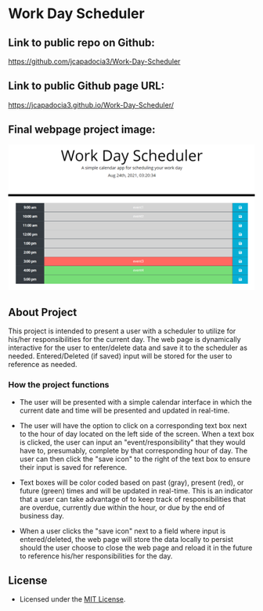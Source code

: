# Work Day Scheduler

## Link to public repo on Github:

https://github.com/jcapadocia3/Work-Day-Scheduler

## Link to public Github page URL:

https://jcapadocia3.github.io/Work-Day-Scheduler/

## Final webpage project image:

<img src="./assets/images/finalproject.png" alt="Final product" width="800"/>

## About Project

This project is intended to present a user with a scheduler to utilize for his/her responsibilities for the current day. The web page is dynamically interactive for the user to enter/delete data and save it to the scheduler as needed. Entered/Deleted (if saved) input will be stored for the user to reference as needed.

### How the project functions

- The user will be presented with a simple calendar interface in which the current date and time will be presented and updated in real-time.

- The user will have the option to click on a corresponding text box next to the hour of day located on the left side of the screen. When a text box is clicked, the user can input an "event/responsibility" that they would have to, presumably, complete by that corresponding hour of day. The user can then click the "save icon" to the right of the text box to ensure their input is saved for reference.

- Text boxes will be color coded based on past (gray), present (red), or future (green) times and will be updated in real-time. This is an indicator that a user can take advantage of to keep track of responsibilities that are overdue, currently due within the hour, or due by the end of business day.

- When a user clicks the "save icon" next to a field where input is entered/deleted, the web page will store the data locally to persist should the user choose to close the web page and reload it in the future to reference his/her responsibilities for the day.

## License
- Licensed under the [MIT License](LICENSE).
